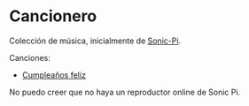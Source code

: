 # Cancionero
Colección de música, inicialmente de [Sonic-Pi](https://sonic-pi.net/).

Canciones:
- [Cumpleaños feliz](sonic-pi/cumpleaños-feliz.rb)

No puedo creer que no haya un reproductor online de Sonic Pi.

